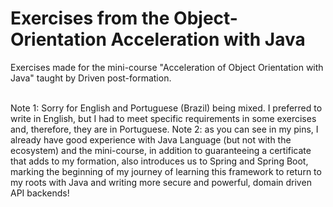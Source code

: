 # Exercises from the Object-Orientation Acceleration with Java

Exercises made for the mini-course "Acceleration of Object Orientation with Java" taught by Driven post-formation.

<br />
Note 1: Sorry for English and Portuguese (Brazil) being mixed. I preferred to write in English, but I had to meet specific requirements in some exercises and, therefore, they are in Portuguese.
Note 2: as you can see in my pins, I already have good experience with Java Language (but not with the ecosystem) and the mini-course, in addition to guaranteeing a certificate that adds to my formation, also introduces us to Spring and Spring Boot, marking the beginning of my journey of learning this framework to return to my roots with Java and writing more secure and powerful, domain driven API backends!
